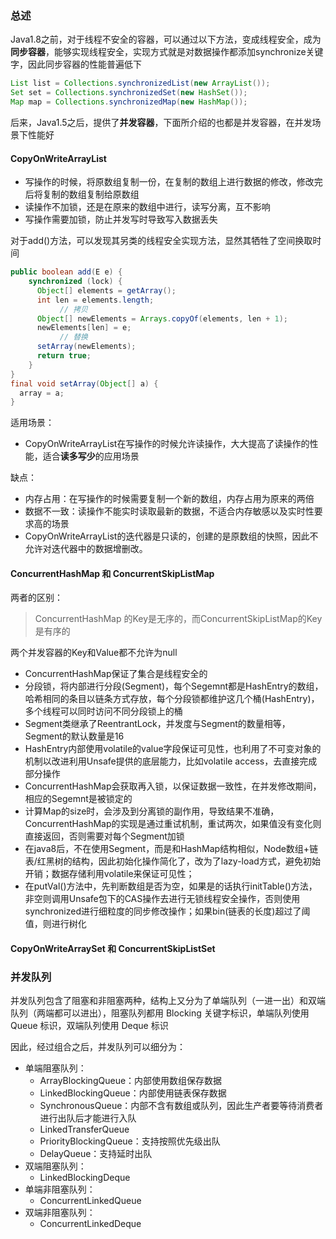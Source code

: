

### 总述

Java1.8之前，对于线程不安全的容器，可以通过以下方法，变成线程安全，成为**同步容器**，能够实现线程安全，实现方式就是对数据操作都添加synchronize关键字，因此同步容器的性能普遍低下

```java
List list = Collections.synchronizedList(new ArrayList());
Set set = Collections.synchronizedSet(new HashSet());
Map map = Collections.synchronizedMap(new HashMap());
```

后来，Java1.5之后，提供了**并发容器**，下面所介绍的也都是并发容器，在并发场景下性能好





#### CopyOnWriteArrayList

- 写操作的时候，将原数组复制一份，在复制的数组上进行数据的修改，修改完后将复制的数组复制给原数组
- 读操作不加锁，还是在原来的数组中进行，读写分离，互不影响
- 写操作需要加锁，防止并发写时导致写入数据丢失

对于add()方法，可以发现其另类的线程安全实现方法，显然其牺牲了空间换取时间
```java
public boolean add(E e) {
    synchronized (lock) {
      Object[] elements = getArray();
      int len = elements.length;
           // 拷贝
      Object[] newElements = Arrays.copyOf(elements, len + 1);
      newElements[len] = e;
           // 替换
      setArray(newElements);
      return true;
    }
}
final void setArray(Object[] a) {
  array = a;
}
```

适用场景：
- CopyOnWriteArrayList在写操作的时候允许读操作，大大提高了读操作的性能，适合**读多写少**的应用场景

缺点：
- 内存占用：在写操作的时候需要复制一个新的数组，内存占用为原来的两倍
- 数据不一致：读操作不能实时读取最新的数据，不适合内存敏感以及实时性要求高的场景
- CopyOnWriteArrayList的迭代器是只读的，创建的是原数组的快照，因此不允许对迭代器中的数据增删改。



#### ConcurrentHashMap 和 ConcurrentSkipListMap

两者的区别：

> ConcurrentHashMap 的Key是无序的，而ConcurrentSkipListMap的Key是有序的

两个并发容器的Key和Value都不允许为null

- ConcurrentHashMap保证了集合是线程安全的
- 分段锁，将内部进行分段(Segment)，每个Segemnt都是HashEntry的数组，哈希相同的条目以链条方式存放，每个分段锁都维护这几个桶(HashEntry)，多个线程可以同时访问不同分段锁上的桶
- Segment类继承了ReentrantLock，并发度与Segment的数量相等，Segment的默认数量是16
- HashEntry内部使用volatile的value字段保证可见性，也利用了不可变对象的机制以改进利用Unsafe提供的底层能力，比如volatile access，去直接完成部分操作
- ConcurrentHashMap会获取再入锁，以保证数据一致性，在并发修改期间，相应的Segemnt是被锁定的
- 计算Map的size时，会涉及到分离锁的副作用，导致结果不准确，ConcurrentHashMap的实现是通过重试机制，重试两次，如果值没有变化则直接返回，否则需要对每个Segment加锁
- 在java8后，不在使用Segment，而是和HashMap结构相似，Node数组+链表/红黑树的结构，因此初始化操作简化了，改为了lazy-load方式，避免初始开销；数据存储利用volatile来保证可见性；
- 在putVal()方法中，先判断数组是否为空，如果是的话执行initTable()方法，非空则调用Unsafe包下的CAS操作去进行无锁线程安全操作，否则使用synchronized进行细粒度的同步修改操作；如果bin(链表的长度)超过了阈值，则进行树化



#### CopyOnWriteArraySet 和 ConcurrentSkipListSet





### 并发队列

并发队列包含了阻塞和非阻塞两种，结构上又分为了单端队列（一进一出）和双端队列（两端都可以进出），阻塞队列都用 Blocking 关键字标识，单端队列使用 Queue 标识，双端队列使用 Deque 标识

因此，经过组合之后，并发队列可以细分为：

- 单端阻塞队列：
  - ArrayBlockingQueue：内部使用数组保存数据
  - LinkedBlockingQueue：内部使用链表保存数据
  - SynchronousQueue：内部不含有数组或队列，因此生产者要等待消费者进行出队后才能进行入队
  - LinkedTransferQueue
  - PriorityBlockingQueue：支持按照优先级出队
  - DelayQueue：支持延时出队
- 双端阻塞队列：
  - LinkedBlockingDeque
- 单端非阻塞队列：
  - ConcurrentLinkedQueue
- 双端非阻塞队列：
  - ConcurrentLinkedDeque

























